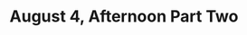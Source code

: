 ---
layout: manifest
title: August 4, Afternoon Part Two
manifest_name: august-4-afternoon-part-two

---
